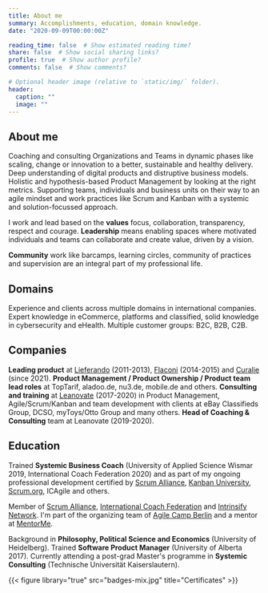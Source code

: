 ```yaml
---
title: About me
summary: Accomplishments, education, domain knowledge.
date: "2020-09-09T00:00:00Z"

reading_time: false  # Show estimated reading time?
share: false  # Show social sharing links?
profile: true  # Show author profile?
comments: false  # Show comments?

# Optional header image (relative to `static/img/` folder).
header:
  caption: ""
  image: ""
---
```


## About me ##

Coaching and consulting Organizations and Teams in dynamic phases like scaling, change or innovation to a better, sustainable and healthy delivery. Deep understanding of digital products and distruptive business models. Holistic and hypothesis-based Product Management by looking at the right metrics. Supporting teams, individuals and business units on their way to an agile mindset and work practices like Scrum and Kanban with a systemic and solution-focussed approach.

I work and lead based on the **values** focus, collaboration, transparency, respect and courage. 
**Leadership** means enabling spaces where motivated individuals and teams can collaborate and create value, driven by a vision.

**Community** work like barcamps, learning circles, community of practices and supervision are an integral part of my professional life.



## Domains ##

Experience and clients across multiple domains in international companies. Expert knowledge in eCommerce, platforms and classified, solid knowledge in cybersecurity and eHealth. Multiple customer groups: B2C, B2B, C2B.



## Companies ##
**Leading product** at [Lieferando](https://www.lieferando.de/) (2011-2013), [Flaconi](https://www.flaconi.de/) (2014-2015) and [Curalie](https://www.curalie.com) (since 2021). 
**Product Management / Product Ownership / Product team lead roles** at TopTarif, aladoo.de, nu3.de, mobile.de and others.
**Consulting and training** at [Leanovate](https://www.leanovate.de) (2017-2020) in Product Management, Agile/Scrum/Kanban and team development with clients at eBay Classifieds Group, DCSO, myToys/Otto Group and many others. 
**Head of Coaching & Consulting** team at Leanovate (2019-2020).



## Education ## 

Trained **Systemic Business Coach** (University of Applied Science Wismar 2019, International Coach Federation 2020) and as part of my ongoing professional development certified by [Scrum Alliance](https://www.scrumalliance.org/community/profile/mstahl7), [Kanban University](https://edu.kanban.university/users/martin-stahl), [Scrum.org](https://www.scrum.org/user/251980), ICAgile and others. 

Member of [Scrum Alliance](https://www.scrumalliance.org/), [International Coach Federation](https://coachfederation.org/) and [Intrinsify Network](https://intrinsify.de). I'm part of the organizing team of [Agile Camp Berlin](https://agile-camp-berlin.com/) and a mentor at [MentorMe](https://mentorme-ngo.org/). 

Background in **Philosophy, Political Science and Economics** (University of Heidelberg). Trained **Software Product Manager** (University of Alberta 2017). Currently attending a post-grad Master's programme in **Systemic Consulting** (Technische Universität Kaiserslautern).

{{< figure library="true" src="badges-mix.jpg" title="Certificates" >}}
